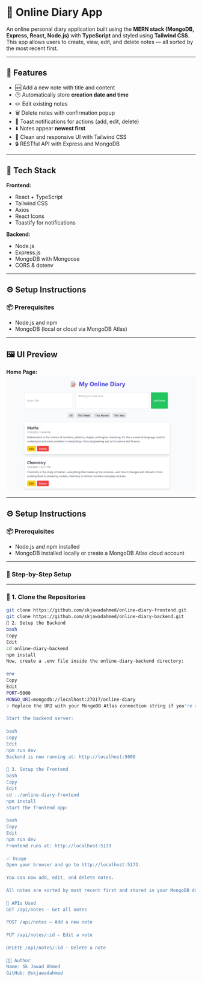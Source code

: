 # 📝 Online Diary App

An online personal diary application built using the **MERN stack (MongoDB, Express, React, Node.js)** with **TypeScript** and styled using **Tailwind CSS**. This app allows users to create, view, edit, and delete notes — all sorted by the most recent first.

---

## 🚀 Features

- 🆕 Add a new note with title and content
- 🕒 Automatically store **creation date and time**
- ✏️ Edit existing notes
- 🗑️ Delete notes with confirmation popup
- 🔔 Toast notifications for actions (add, edit, delete)
- ⬇️ Notes appear **newest first**
- 🎨 Clean and responsive UI with Tailwind CSS
- 🔒 RESTful API with Express and MongoDB

---

## 🧱 Tech Stack

**Frontend:**
- React + TypeScript
- Tailwind CSS
- Axios
- React Icons
- Toastify for notifications

**Backend:**
- Node.js
- Express.js
- MongoDB with Mongoose
- CORS & dotenv

---

## ⚙️ Setup Instructions

### 📦 Prerequisites
- Node.js and npm
- MongoDB (local or cloud via MongoDB Atlas)

---

## 🖼️ UI Preview

**Home Page:**  
![Home Page](screenshots/Screenshot%202025-07-23%20173754.png)

---

## ⚙️ Setup Instructions

### 📦 Prerequisites

- Node.js and npm installed
- MongoDB installed locally or create a MongoDB Atlas cloud account

---

### 🔧 Step-by-Step Setup

---

### 🔹 1. Clone the Repositories

```bash
git clone https://github.com/skjawadahmed/online-diary-frontend.git
git clone https://github.com/skjawadahmed/online-diary-backend.git
🔹 2. Setup the Backend
bash
Copy
Edit
cd online-diary-backend
npm install
Now, create a .env file inside the online-diary-backend directory:

env
Copy
Edit
PORT=5000
MONGO_URI=mongodb://localhost:27017/online-diary
💡 Replace the URI with your MongoDB Atlas connection string if you're using the cloud.

Start the backend server:

bash
Copy
Edit
npm run dev
Backend is now running at: http://localhost:5000

🔹 3. Setup the Frontend
bash
Copy
Edit
cd ../online-diary-frontend
npm install
Start the frontend app:

bash
Copy
Edit
npm run dev
Frontend runs at: http://localhost:5173

✅ Usage
Open your browser and go to http://localhost:5173.

You can now add, edit, and delete notes.

All notes are sorted by most recent first and stored in your MongoDB database.

🔄 APIs Used
GET /api/notes – Get all notes

POST /api/notes – Add a new note

PUT /api/notes/:id – Edit a note

DELETE /api/notes/:id – Delete a note

🧑‍💻 Author
Name: Sk Jawad Ahmed
GitHub: @skjawadahmed
